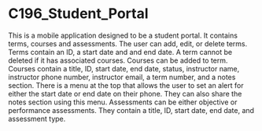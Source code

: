 # C196_Student_Portal

This is a mobile application designed to be a student portal. It contains terms, courses and assessments. The user can add, edit, or delete terms. Terms contain an ID, a start date and and end date. A term cannot be deleted if it has associated courses. Courses can be added to term. Courses contain a title, ID, start date, end date, status, instructor name, instructor phone number, instructor email, a term number, and a notes section. There is a menu at the top that allows the user to set an alert for either the start date or end date on their phone. They can also share the notes section using this menu. Assessments can be either objective or performance assessments. They contain a title, ID, start date, end date, and assessment type.
